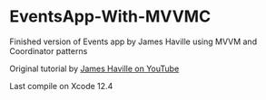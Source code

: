 # EventsApp-With-MVVMC
Finished version of Events app by James Haville using MVVM and Coordinator patterns

Original tutorial by [James Haville on YouTube](https://www.youtube.com/watch?v=FokGdFjIobo&list=PLLvVbXNzMjks_NtDCdluOYXdo8Ikx2GjH&index=1)

Last compile on Xcode 12.4
